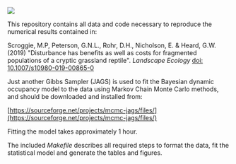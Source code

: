 
![](https://zenodo.org/badge/61251766.svg)

This repository contains all data and code necessary to reproduce the numerical results contained in: 

Scroggie, M.P, Peterson, G.N.L., Rohr, D.H., Nicholson, E. & Heard, G.W. (2019) "Disturbance has benefits as well as costs for fragmented populations of a cryptic grassland reptile". *Landscape Ecology* [doi: 10.1007/s10980-019-00865-0](https://dx.doi.org/10.1007/s10980-019-00865-0)

Just another Gibbs Sampler (JAGS) is used to fit the Bayesian dynamic occupancy model to the data using Markov Chain Monte Carlo methods, and should be downloaded and installed from:

[https://sourceforge.net/projects/mcmc-jags/files/](https://sourceforge.net/projects/mcmc-jags/files/)

Fitting the model takes approximately 1 hour.

The included *Makefile* describes all required steps to format the data, fit the statistical model and generate the tables and figures.




 
